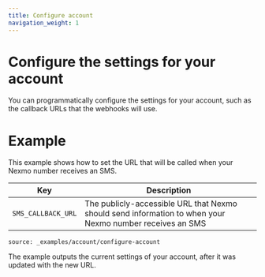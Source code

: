```yaml
---
title: Configure account
navigation_weight: 1
---
```


# Configure the settings for your account

You can programmatically configure the settings for your account, such as the callback URLs that the webhooks will use.

# Example

This example shows how to set the URL that will be called when your Nexmo number receives an SMS.

Key |	Description
-- | --
`SMS_CALLBACK_URL` | The publicly-accessible URL that Nexmo should send information to when your Nexmo number receives an SMS

```building_blocks
source: _examples/account/configure-account
```

The example outputs the current settings of your account, after it was updated with the new URL.

